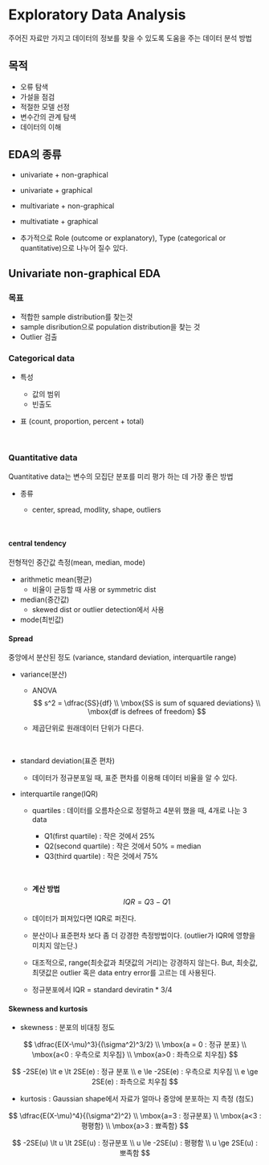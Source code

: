 # Exploratory Data Analysis

주어진 자료만 가지고 데이터의 정보를 찾을 수 있도록 도움을 주는 데이터 분석 방법



## 목적

- 오류 탐색
- 가설을 점검
- 적절한 모델 선정
- 변수간의 관계 탐색
- 데이터의 이해





## EDA의 종류

- univariate + non-graphical
- univariate + graphical
- multivariate + non-graphical
- multivatiate + graphical



- 추가적으로 Role (outcome or explanatory), Type (categorical or quantitative)으로 나누어 질수 있다.





## Univariate non-graphical EDA

### 목표

- 적합한 sample distribution를 찾는것
- sample disribution으로 population distribution을 찾는 것
- Outlier 검출



### Categorical data

- 특성

  - 값의 범위
  - 빈출도

- 표 (count, proportion, percent + total)

  ​

### Quantitative data

Quantitative data는 변수의 모집단 분포를 미리 평가 하는 데 가장 좋은 방법

- 종류
  - center, spread, modlity, shape, outliers

  ​

#### central tendency 

전형적인 중간값 측정(mean, median, mode)

- arithmetic mean(평균)
  - 비율이 균등할 때 사용 or symmetric dist
- median(중간값)
  - skewed dist or outlier detection에서 사용
- mode(최빈값)





#### Spread 

 중앙에서 분산된 정도 (variance, standard deviation, interquartile range)

- variance(분산)

  - ANOVA
    $$
    s^2 = \dfrac{SS}{df} \\
    \mbox{SS  is  sum of squared deviations} \\
    \mbox{df is defrees of freedom}
    $$

  - 제곱단위로 원래데이터 단위가 다른다.

  ​

- standard deviation(표준 편차)

  - 데이터가 정규분포일 때, 표준 편차를 이용해  데이터 비율을 알 수 있다.



- interquartile range(IQR)

  - quartiles : 데이터를 오름차순으로 정렬하고 4분위 했을 때, 4개로 나눈 3 data

    - Q1(first quartile) : 작은 것에서 25% 
    - Q2(second quartile) : 작은 것에서 50% = median
    - Q3(third quartile) : 작은 것에서 75%

    ​

  - **계산 방법**
    $$
    IQR = Q3 - Q1
    $$

  - 데이터가 펴져있다면 IQR로 퍼진다.

  - 분산이나 표준편차 보다 좀 더 강경한 측정방법이다.  (outlier가 IQR에 영향을 미치지 않는단.)

  - 대조적으로, range(최솟값과 최댓값의 거리)는 강경하지 않는다. But, 최솟값, 최댓값은 outlier 혹은 data entry error를 고르는 데 사용된다.

  - 정규분포에서 IQR = standard deviratin  * 3/4



#### Skewness and kurtosis

- skewness : 분포의 비대칭 정도

$$
\dfrac{E(X-\mu)^3}{(\sigma^2)^3/2} \\
\mbox{a = 0 : 정규 분포} \\
\mbox{a<0 : 우측으로 치우침} \\
\mbox{a>0 : 좌측으로 치우침}
$$

$$
-2SE(e) \lt  e \lt 2SE(e) : 정규 분포 \\
e \le -2SE(e) : 우측으로 치우침 \\
e \ge 2SE(e) : 좌측으로 치우침
$$



- kurtosis : Gaussian shape에서 자료가 얼마나 중앙에 분포하는 지 측정 (첨도)

$$
\dfrac{E(X-\mu)^4}{(\sigma^2)^2} \\
\mbox{a=3 : 정규분포} \\
\mbox{a<3 : 평평함} \\
\mbox{a>3 : 뾰족함}
$$

$$
-2SE(u) \lt u \lt 2SE(u) : 정규분포 \\
u \le -2SE(u) : 평평함 \\
u \ge 2SE(u) : 뽀족함
$$
